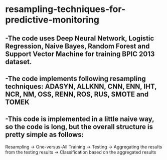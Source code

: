 # resampling-techniques-for-predictive-monitoring

## -The code uses Deep Neural Network, Logistic Regression, Naive Bayes, Random Forest and Support Vector Machine for training BPIC 2013 dataset.
## -The code implements following resampling techniques: ADASYN, ALLKNN, CNN, ENN, IHT, NCR, NM, OSS, RENN, ROS, RUS, SMOTE and TOMEK
## -This code is implemented in a little naive way, so the code is long, but the overall structure is pretty simple as follows: 
Resampling -> One-versus-All Training -> Testing -> Aggregating the results from the testing results -> Classification based on the aggregated results
